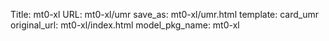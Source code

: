 Title: mt0-xl
URL: mt0-xl/umr
save_as: mt0-xl/umr.html
template: card_umr
original_url: mt0-xl/index.html
model_pkg_name: mt0-xl

